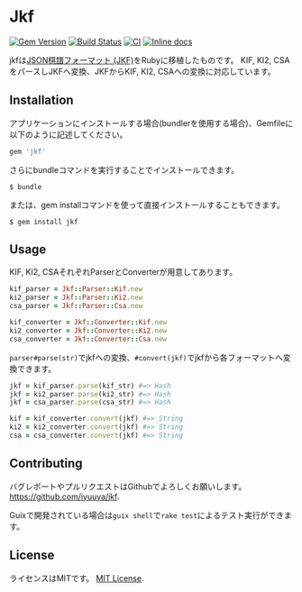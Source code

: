 # Jkf
[![Gem Version](https://badge.fury.io/rb/jkf.svg)](https://badge.fury.io/rb/jkf) [![Build Status](https://travis-ci.org/iyuuya/jkf.svg?branch=master)](https://travis-ci.org/iyuuya/jkf) [![CI](https://github.com/iyuuya/jkf/actions/workflows/ci.yml/badge.svg)](https://github.com/iyuuya/jkf/actions/workflows/ci.yml) [![Inline docs](http://inch-ci.org/github/iyuuya/jkf.svg?branch=develop)](http://inch-ci.org/github/iyuuya/jkf)

jkfは[JSON棋譜フォーマット (JKF)][jkf]をRubyに移植したものです。
KIF, KI2, CSAをパースしJKFへ変換、JKFからKIF, KI2, CSAへの変換に対応しています。

[jkf]: https://github.com/na2hiro/Kifu-for-JS/tree/master/packages/json-kifu-format

## Installation

アプリケーションにインストールする場合(bundlerを使用する場合)、Gemfileに以下のように記述してください。

```ruby
gem 'jkf'
```

さらにbundleコマンドを実行することでインストールできます。

    $ bundle

または、gem installコマンドを使って直接インストールすることもできます。

    $ gem install jkf

## Usage

KIF, KI2, CSAそれぞれParserとConverterが用意してあります。

```ruby
kif_parser = Jkf::Parser::Kif.new
ki2_parser = Jkf::Parser::Ki2.new
csa_parser = Jkf::Parser::Csa.new
```

```ruby
kif_converter = Jkf::Converter::Kif.new
ki2_converter = Jkf::Converter::Ki2.new
csa_converter = Jkf::Converter::Csa.new
```

`parser#parse(str)`でjkfへの変換、`#convert(jkf)`でjkfから各フォーマットへ変換できます。

```ruby
jkf = kif_parser.parse(kif_str) #=> Hash
jkf = ki2_parser.parse(ki2_str) #=> Hash
jkf = csa_parser.parse(csa_str) #=> Hash
```

```ruby
kif = kif_converter.convert(jkf) #=> String
ki2 = ki2_converter.convert(jkf) #=> String
csa = csa_converter.convert(jkf) #=> String
```

## Contributing

バグレポートやプルリクエストはGithubでよろしくお願いします。
https://github.com/iyuuya/jkf.

Guixで開発されている場合は`guix shell`で`rake test`によるテスト実行ができます。

## License

ライセンスはMITです。
[MIT License](http://opensource.org/licenses/MIT).

